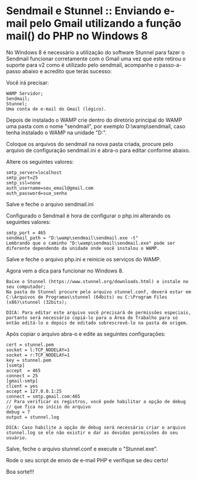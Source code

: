  Sendmail e Stunnel :: Enviando e-mail pelo Gmail utilizando a função mail() do PHP no Windows 8
================================================================================================

No Windows 8 é necessário a utilização do software Stunnel para fazer o Sendmail funcionar corretamente com o Gmail uma vez que este retirou o suporte para v2 como é utilizado pelo sendmail, acompanhe o passo-a-passo abaixo e acredito que terás sucesso:

Você irá precisar:

    WAMP Servidor;
    Sendmail;
    Stunnel;
    Uma conta de e-mail do Gmail (lógico).

Depois de instalado o WAMP crie dentro do diretório principal do WAMP uma pasta com o nome "sendmail", por exemplo D:\wamp\sendmail, caso tenha instalado o WAMP na unidade "D:".

Coloque os arquivos do sendmail na nova pasta criada, procure pelo arquivo de configuração sendmail.ini e abra-o para editar conforme abaixo.

Altere os seguintes valores:

    smtp_server=localhost
    smtp_port=25
    smtp_ssl=none
    auth_username=seu_email@gmail.com
    auth_password=sua_senha

Salve e feche o arquivo sendmail.ini

Configurado o Sendmail é hora de configurar o php.ini alterando os seguintes valores:

    smtp_port = 465
    sendmail_path = "D:\wamp\sendmail\sendmail.exe -t"
    Lembrando que o caminho "D:\wamp\sendmail\sendmail.exe" pode ser diferente dependendo da unidade onde você instalou o WAMP.

Salve e feche o arquivo php.ini e reinicie os serviços do WAMP.

Agora vem a dica para funcionar no Windows 8.

    Baixe o Stunnel (https://www.stunnel.org/downloads.html) e instale no seu computador;
    Na pasta do Stunnel procure pelo arquivo stunnel.conf, deverá estar em C:\Arquivos de Programas\stunnel (64bits) ou C:\Program Files (x86)\stunnel (32bits);

    DICA: Para editar este arquivo você precisará de permissões especiais, portanto será necessário copiá-lo para a Área de Trabalho para só então editá-lo e depois de editado sobrescrevê-lo na pasta de origem.

Após copiar o arquivo abra-o e edite as seguintes configurações:

    cert = stunnel.pem
    socket = l:TCP_NODELAY=1
    socket = r:TCP_NODELAY=1
    key = stunnel.pem
    [ssmtp]
    accept  = 465
    connect = 25
    [gmail-smtp]
    client = yes
    accept = 127.0.0.1:25
    connect = smtp.gmail.com:465
    // Para verificar os registros, você pode habilitar a opção de debug
    // que fica no início do arquivo
    debug = 7
    output = stunnel.log

    DICA: Caso habilite a opção de debug será necessário criar o arquivo stunnel.log se ele não existir e dar as devidas permissões do seu usuário.

Salve, feche o arquivo stunnel.conf e execute o "Stunnel.exe".

Rode o seu script de envio de e-mail PHP e verifique se deu certo!

Boa sorte!!!

